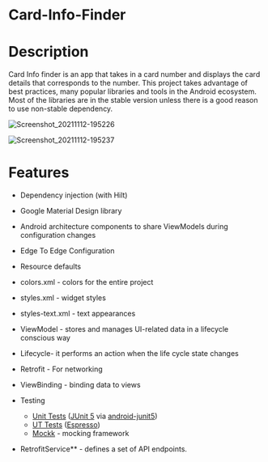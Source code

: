 # Card-Info-Finder

# Description

Card Info finder is an app that takes in a card number and displays the card details that corresponds to the number. This project takes advantage of best practices, many popular libraries and tools in the Android ecosystem. Most of the libraries are in the stable version unless there is a good reason to use non-stable dependency.

![Screenshot_20211112-195226](https://user-images.githubusercontent.com/33810711/141525099-50840261-e355-42fd-8cac-f3584d298a9c.jpg)

![Screenshot_20211112-195237](https://user-images.githubusercontent.com/33810711/141525111-ba88befe-8298-4053-8872-9677d59942d4.jpg)

# Features

- Dependency injection (with Hilt)

- Google Material Design library

- Android architecture components to share ViewModels during configuration changes

- Edge To Edge Configuration

- Resource defaults

- colors.xml - colors for the entire project

- styles.xml - widget styles

- styles-text.xml - text appearances

- ViewModel - stores and manages UI-related data in a lifecycle conscious way

- Lifecycle- it performs an action when the life cycle state changes

- Retrofit - For networking

- ViewBinding - binding data to views

- Testing
    * [Unit Tests](https://en.wikipedia.org/wiki/Unit_testing) ([JUnit 5](https://junit.org/junit5/) via
    [android-junit5](https://github.com/mannodermaus/android-junit5))
    * [UT Tests](https://en.wikipedia.org/wiki/Graphical_user_interface_testing) ([Espresso](https://developer.android.com/training/testing/espresso))
    * [Mockk](https://mockk.io/) - mocking framework

- RetrofitService** - defines a set of API endpoints.


